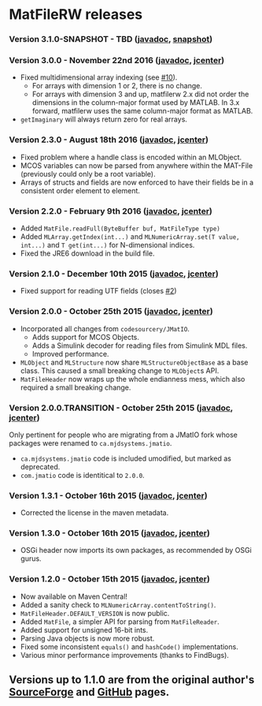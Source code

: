 # MatFileRW releases

### Version 3.1.0-SNAPSHOT - TBD ([javadoc](http://diffplug.github.io/matfilerw/javadoc/snapshot/), [snapshot](https://oss.sonatype.org/content/repositories/snapshots/com/diffplug/matsim/matfilerw/))

### Version 3.0.0 - November 22nd 2016 ([javadoc](http://diffplug.github.io/matfilerw/javadoc/3.0.0/), [jcenter](https://bintray.com/diffplug/opensource/matfilerw/3.0.0/view))

* Fixed multidimensional array indexing (see [#10](https://github.com/diffplug/matfilerw/issues/10)).
	+ For arrays with dimension 1 or 2, there is no change.
	+ For arrays with dimension 3 and up, matfilerw 2.x did not order the dimensions in the column-major format used by MATLAB.  In 3.x forward, matfilerw uses the same column-major format as MATLAB.
* `getImaginary` will always return zero for real arrays.

### Version 2.3.0 - August 18th 2016 ([javadoc](http://diffplug.github.io/matfilerw/javadoc/2.3.0/), [jcenter](https://bintray.com/diffplug/opensource/matfilerw/2.3.0/view))

* Fixed problem where a handle class is encoded within an MLObject.
* MCOS variables can now be parsed from anywhere within the MAT-File (previously could only be a root variable).
* Arrays of structs and fields are now enforced to have their fields be in a consistent order element to element.

### Version 2.2.0 - February 9th 2016 ([javadoc](http://diffplug.github.io/matfilerw/javadoc/2.2.0/), [jcenter](https://bintray.com/diffplug/opensource/matfilerw/2.2.0/view))

* Added `MatFile.readFull(ByteBuffer buf, MatFileType type)`
* Added `MLArray.getIndex(int...)` and `MLNumericArray.set(T value, int...)` and `T get(int...)` for N-dimensional indices.
* Fixed the JRE6 download in the build file.

### Version 2.1.0 - December 10th 2015 ([javadoc](http://diffplug.github.io/matfilerw/javadoc/2.1.0/), [jcenter](https://bintray.com/diffplug/opensource/matfilerw/2.1.0/view))

* Fixed support for reading UTF fields (closes [#2](https://github.com/diffplug/matfilerw/issues/2))

### Version 2.0.0 - October 25th 2015 ([javadoc](http://diffplug.github.io/matfilerw/javadoc/2.0.0/), [jcenter](https://bintray.com/diffplug/opensource/matfilerw/2.0.0/view))

* Incorporated all changes from `codesourcery/JMatIO`.
	+ Adds support for MCOS Objects.
	+ Adds a Simulink decoder for reading files from Simulink MDL files.
	+ Improved performance.
* `MLObject` and `MLStructure` now share `MLStructureObjectBase` as a base class.  This caused a small breaking change to `MLObject`s API.
* `MatFileHeader` now wraps up the whole endianness mess, which also required a small breaking change.

### Version 2.0.0.TRANSITION - October 25th 2015 ([javadoc](http://diffplug.github.io/matfilerw/javadoc/2.0.TRANSITION/), [jcenter](https://bintray.com/diffplug/opensource/matfilerw/2.0.TRANSITION/view))

Only pertinent for people who are migrating from a JMatIO fork whose packages were renamed to `ca.mjdsystems.jmatio`.

* `ca.mjdsystems.jmatio` code is included umodified, but marked as deprecated.
* `com.jmatio` code is identitical to `2.0.0`.

### Version 1.3.1 - October 16th 2015 ([javadoc](http://diffplug.github.io/matfilerw/javadoc/1.3.1/), [jcenter](https://bintray.com/diffplug/opensource/matfilerw/1.3.1/view))

* Corrected the license in the maven metadata.

### Version 1.3.0 - October 16th 2015 ([javadoc](http://diffplug.github.io/matfilerw/javadoc/1.3.0/), [jcenter](https://bintray.com/diffplug/opensource/matfilerw/1.3.0/view))

* OSGi header now imports its own packages, as recommended by OSGi gurus.

### Version 1.2.0 - October 15th 2015 ([javadoc](http://diffplug.github.io/matfilerw/javadoc/1.2.0/), [jcenter](https://bintray.com/diffplug/opensource/matfilerw/1.2.0/view))

* Now available on Maven Central!
* Added a sanity check to `MLNumericArray.contentToString()`.
* `MatFileHeader.DEFAULT_VERSION` is now public.
* Added `MatFile`, a simpler API for parsing from `MatFileReader`.
* Added support for unsigned 16-bit ints.
* Parsing Java objects is now more robust.
* Fixed some inconsistent `equals()` and `hashCode()` implementations.
* Various minor performance improvements (thanks to FindBugs).

## Versions up to 1.1.0 are from the original author's [SourceForge](http://sourceforge.net/projects/jmatio/) and [GitHub](https://github.com/gradusnikov/jmatio) pages.
